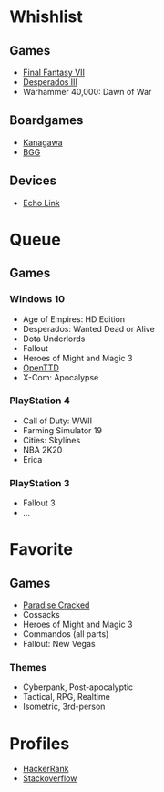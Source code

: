 # Whishlist

## Games
- [Final Fantasy VII](https://store.playstation.com/ru-ua/product/EP0082-CUSA07187_00-FFVIIREMAKE00000)
- [Desperados III](https://store.playstation.com/ru-ua/product/EP4389-CUSA11112_00-DES3DELUXEEU0000)
- Warhammer 40,000: Dawn of War

## Boardgames
- [Kanagawa](https://desktopgames.com.ua/ua/kanagawa.html)
- [BGG](https://www.boardgamegeek.com/wishlist/tellnobody1)

## Devices
- [Echo Link](https://www.amazon.com/dp/B0798DVZCY)

# Queue

## Games

### Windows 10
- Age of Empires: HD Edition
- Desperados: Wanted Dead or Alive
- Dota Underlords
- Fallout
- Heroes of Might and Magic 3
- [OpenTTD](https://www.openttd.org)
- X-Com: Apocalypse

### PlayStation 4
- Call of Duty: WWII
- Farming Simulator 19
- Cities: Skylines
- NBA 2K20
- Erica

### PlayStation 3
- Fallout 3
- ...

# Favorite

## Games

- [Paradise Cracked](http://www.reality413.com/index.php/adventures/paradise)
- Cossacks
- Heroes of Might and Magic 3
- Commandos (all parts)
- Fallout: New Vegas

### Themes

- Cyberpank, Post-apocalyptic
- Tactical, RPG, Realtime
- Isometric, 3rd-person

# Profiles
- [HackerRank](https://www.hackerrank.com/a_nemchenko?hr_r=1)
- [Stackoverflow](https://stackoverflow.com/users/355491/andrii-nemchenko)
